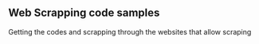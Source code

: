## Web Scrapping code samples

Getting the codes and scrapping through the websites that allow scraping
